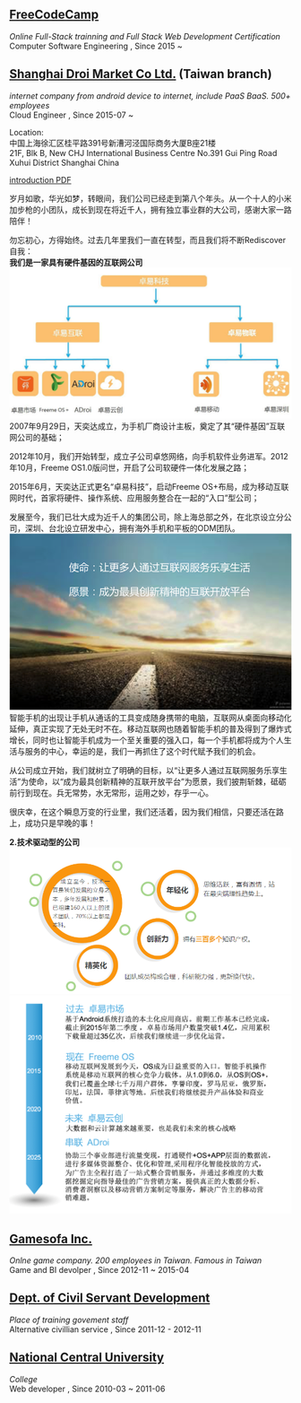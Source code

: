 ## [FreeCodeCamp](http://www.freecodecamp.com/map)
_Online Full-Stack trainning and Full Stack Web Development Certification_  
Computer Software Engineering , Since 2015 ~  
  

## [Shanghai Droi Market Co Ltd.](http://www.droi.com/) (Taiwan branch)  
_internet company from android device to internet, include PaaS BaaS. 500+ employees_  
Cloud Engineer , Since 2015-07 ~   

Location:  
中国上海徐汇区桂平路391号新漕河泾国际商务大厦B座21楼  
21F, Blk B, New CHJ International Business Centre No.391 Gui Ping Road Xuhui District Shanghai China  

[introduction PDF](ref/droi_intro.pdf)  

岁月如歌，华光如梦，转眼间，我们公司已经走到第八个年头。从一个十人的小米加步枪的小团队，成长到现在将近千人，拥有独立事业群的大公司，感谢大家一路陪伴！  
  
勿忘初心，方得始终。过去几年里我们一直在转型，而且我们将不断Rediscover自我：  
**我们是一家具有硬件基因的互联网公司**  
![](img/droi_company_structure.jpg)
2007年9月29日，天奕达成立，为手机厂商设计主板，奠定了其“硬件基因”互联网公司的基础；  

2012年10月，我们开始转型，成立子公司卓悠网络，向手机软件业务进军。2012年10月，Freeme OS1.0版问世，开启了公司软硬件一体化发展之路；

2015年6月，天奕达正式更名“卓易科技”，启动Freeme OS+布局，成为移动互联网时代，首家将硬件、操作系统、应用服务整合在一起的“入口”型公司；

发展至今，我们已壮大成为近千人的集团公司，除上海总部之外，在北京设立分公司，深圳、台北设立研发中心，拥有海外手机和平板的ODM团队。
![](img/droi_spirit.png)
智能手机的出现让手机从通话的工具变成随身携带的电脑，互联网从桌面向移动化延伸，真正实现了无处无时不在。移动互联网也随着智能手机的普及得到了爆炸式增长，同时也让智能手机成为一个至关重要的强入口，每一个手机都将成为个人生活与服务的中心，幸运的是，我们一再抓住了这个时代赋予我们的机会。

从公司成立开始，我们就树立了明确的目标，以“让更多人通过互联网服务乐享生活”为使命，以“成为最具创新精神的互联开放平台”为愿景，我们披荆斩棘，砥砺前行到现在。兵无常势，水无常形，运用之妙，存乎一心。

很庆幸，在这个瞬息万变的行业里，我们还活着，因为我们相信，只要还活在路上，成功只是早晚的事！

**2.技术驱动型的公司**
![](img/droi_ideal.png)
![](img/droi_history.png)


## [Gamesofa Inc.](http://www.gamesofa.com)  
_Onlne game company. 200 employees in Taiwan. Famous in Taiwan_   
Game and BI devolper , Since 2012-11 ~ 2015-04  
  
  
## [Dept. of Civil Servant Development](http://dcsd.gov.taipei/)  
_Place of training govement staff_   
Alternative civillian service , Since 2011-12 - 2012-11  
  
  
## [National Central University](http://www.ncu.edu.tw)  
_College_  
Web developer , Since 2010-03 ~ 2011-06   
